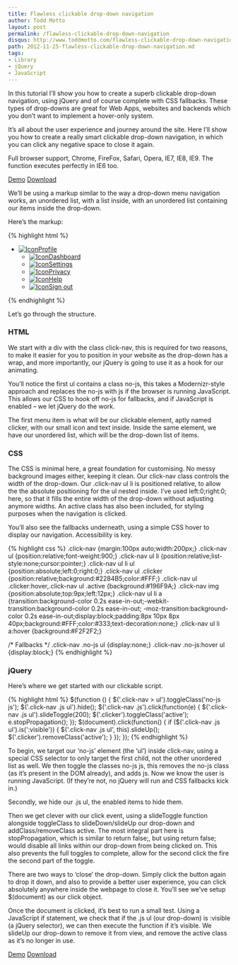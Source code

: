 ```yaml
---
title: Flawless clickable drop-down navigation
author: Todd Motto
layout: post
permalink: /flawless-clickable-drop-down-navigation
disqus: http://www.toddmotto.com/flawless-clickable-drop-down-navigation
path: 2012-11-25-flawless-clickable-drop-down-navigation.md
tags:
- Library
- jQuery
- JavaScript
---
```


In this tutorial I’ll show you how to create a superb clickable drop-down navigation, using jQuery and of course complete with CSS fallbacks. These types of drop-downs are great for Web Apps, websites and backends which you don’t want to implement a hover-only system.

It’s all about the user experience and journey around the site. Here I’ll show you how to create a really smart clickable drop-down navigation, in which you can click any negative space to close it again.

Full browser support, Chrome, FireFox, Safari, Opera, IE7, IE8, IE9. The function executes perfectly in IE6 too.

<div class="download-box">
  <a href="//toddmotto.com/labs/clickable-dropdown" onclick="_gaq.push(['_trackEvent', 'Click', 'Clickable Dropdown Demo', 'Clickable Dropdown Demo Button']);">Demo</a>
  <a href="//toddmotto.com/labs/clickable-dropdown/clickable-dropdown.zip" onclick="_gaq.push(['_trackEvent', 'Click', 'Clickable Dropdown Download', 'Clickable Dropdown Download Button']);">Download</a>
</div>

We’ll be using a markup similar to the way a drop-down menu navigation works, an unordered list, with a list inside, with an unordered list containing our items inside the drop-down.

Here’s the markup:

{% highlight html %}
<div class="click-nav">
  <ul class="no-js">
    <li>
      <a href="#" class="clicker"><img src="img/i-1.png" alt="Icon">Profile</a>
      <ul>
        <li><a href="#"><img src="img/i-2.png" alt="Icon">Dashboard</a></li>
        <li><a href="#"><img src="img/i-3.png" alt="Icon">Settings</a></li>
        <li><a href="#"><img src="img/i-4.png" alt="Icon">Privacy</a></li>
        <li><a href="#"><img src="img/i-5.png" alt="Icon">Help</a></li>
        <li><a href="#"><img src="img/i-6.png" alt="Icon">Sign out</a></li>
      </ul>
    </li>
  </ul>
</div>
{% endhighlight %}
  
Let’s go through the structure.

### HTML

We start with a div with the class click-nav, this is required for two reasons, to make it easier for you to position in your website as the drop-down has a wrap, and more importantly, our jQuery is going to use it as a hook for our animating.

You’ll notice the first ul contains a class no-js, this takes a Modernizr-style approach and replaces the no-js with js if the browser is running JavaScript. This allows our CSS to hook off no-js for fallbacks, and if JavaScript is enabled – we let jQuery do the work.

The first menu item is what will be our clickable element, aptly named clicker, with our small icon and text inside. Inside the same element, we have our unordered list, which will be the drop-down list of items.

### CSS

The CSS is minimal here, a great foundation for customising. No messy background images either, keeping it clean. Our click-nav class controls the width of the drop-down. Our .click-nav ul li is positioned relative, to allow the the absolute positioning for the ul nested inside. I’ve used left:0;right:0; here, so that it fills the entire width of the drop-down without adjusting anymore widths. An active class has also been included, for styling purposes when the navigation is clicked.

You’ll also see the fallbacks underneath, using a simple CSS hover to display our navigation. Accessibility is key.

{% highlight css %}
.click-nav {margin:100px auto;width:200px;}
.click-nav ul {position:relative;font-weight:900;}
.click-nav ul li {position:relative;list-style:none;cursor:pointer;}
.click-nav ul li ul {position:absolute;left:0;right:0;}
.click-nav ul .clicker {position:relative;background:#2284B5;color:#FFF;}
.click-nav ul .clicker:hover,.click-nav ul .active {background:#196F9A;}
.click-nav img {position:absolute;top:9px;left:12px;}
.click-nav ul li a {transition:background-color 0.2s ease-in-out;-webkit-transition:background-color 0.2s ease-in-out;
-moz-transition:background-color 0.2s ease-in-out;display:block;padding:8px 10px 8px 40px;background:#FFF;color:#333;text-decoration:none;}
.click-nav ul li a:hover {background:#F2F2F2;}

/* Fallbacks */
.click-nav .no-js ul {display:none;}
.click-nav .no-js:hover ul {display:block;}
{% endhighlight %}

### jQuery

Here’s where we get started with our clickable script.

{% highlight html %}
$(function () {
  $('.click-nav > ul').toggleClass('no-js js');
  $('.click-nav .js ul').hide();
  $('.click-nav .js').click(function(e) {
    $('.click-nav .js ul').slideToggle(200);
    $('.clicker').toggleClass('active');
    e.stopPropagation();
  });
  $(document).click(function() {
    if ($('.click-nav .js ul').is(':visible')) {
      $('.click-nav .js ul', this).slideUp();
      $('.clicker').removeClass('active');
    }
  });
});
{% endhighlight %}

To begin, we target our ‘no-js’ element (the ‘ul’) inside click-nav, using a special CSS selector to only target the first child, not the other unordered list as well. We then toggle the classes no-js js, this removes the no-js class (as it’s present in the DOM already), and adds js. Now we know the user is running JavaScript. (If they’re not, no jQuery will run and CSS fallbacks kick in.)

Secondly, we hide our .js ul, the enabled items to hide them.

Then we get clever with our click event, using a slideToggle function alongside toggleClass to slideDown/slideUp our drop-down and addClass/removeClass active. The most integral part here is stopPropagation, which is similar to return false;, but using return false; would disable all links within our drop-down from being clicked on. This also prevents the full toggles to complete, allow for the second click the fire the second part of the toggle.

There are two ways to ‘close’ the drop-down. Simply click the button again to drop it down, and also to provide a better user experience, you can click absolutely anywhere inside the webpage to close it. You’ll see we’ve setup $(document) as our click object.

Once the document is clicked, it’s best to run a small test. Using a JavaScript if statement, we check that if the .js ul (our drop-down) is :visible (a jQuery selector), we can then execute the function if it’s visible. We slideUp our drop-down to remove it from view, and remove the active class as it’s no longer in use.

<div class="download-box">
  <a href="//toddmotto.com/labs/clickable-dropdown" onclick="_gaq.push(['_trackEvent', 'Click', 'Clickable Dropdown Demo', 'Clickable Dropdown Demo Button']);">Demo</a>
  <a href="//toddmotto.com/labs/clickable-dropdown/clickable-dropdown.zip" onclick="_gaq.push(['_trackEvent', 'Click', 'Clickable Dropdown Download', 'Clickable Dropdown Download Button']);">Download</a>
</div>
